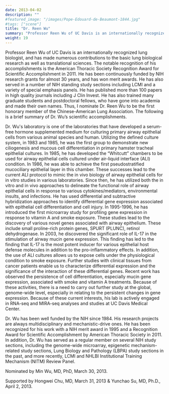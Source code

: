 ```yaml
---
date: 2013-04-02
description: ""
#featured_image: "/images/Pope-Edouard-de-Beaumont-1844.jpg"
#tags: ["scene"]
title: "Dr. Reen Wu"
summary: "Professor Reen Wu of UC Davis is an internationally recognized lung biologist, and has made numerous contributions to the basic lung biological research as well as translational sciences. "
weight: 19
---
```



Professor Reen Wu of UC Davis is an internationally recognized lung biologist, and has made numerous contributions to the basic lung biological research as well as translational sciences. The notable recognition of his accomplishments is the American Thoracic Society Recognition Award for Scientific Accomplishment in 2011. He has been continuously funded by NIH research grants for almost 30 years, and has won merit awards. He has also served in a number of NIH standing study sections including LCMI and a variety of special emphasis panels. He has published more than 100 papers in high quality journals including J Clin Invest. He has also trained many graduate students and postdoctoral fellows, who have gone into academia and made their own names. Thus, I nominate Dr. Reen Wu to be the first honorary member of the Chinese-American Lung Association. The following is a brief summary of Dr. Wu’s scientific accomplishments.

 Dr. Wu's laboratory is one of the laboratories that have developed a serum-free hormone supplemented medium for culturing primary airway epithelial cells from various animal species and human. Utilizing the defined culture system, in 1983 and 1985, he was the first group to demonstrate new ciliogenesis and mucous cell differentiation in primary hamster tracheal epithelial cultures. In 1985, he has developed the “Whitcutt” chambers to be used for airway epithelial cells cultured under air-liquid interface (ALI) condition. In 1986, he was able to achieve the first pseudostratified mucociliary epithelial layer in this chamber. These successes lead to the current ALI protocol to mimic the in vivo biology of airway epithelial cells for in vitro studies in various laboratories. Since then, he has utilized both the in vitro and in vivo approaches to delineate the functional role of airway epithelial cells in response to various cytokines/mediators, environmental insults, and infections. He has used differential and subtractive hybridization approaches to identify differential gene expression associated with epithelial cell differentiation and cell injury. In 1995-1996, he has introduced the first microarray study for profiling gene expression in response to vitamin A and smoke exposure. These studies lead to the discovery of various novel genes associated with airway epithelium. These include small proline-rich protein genes, SPURT (PLUNC), retinol dehydrogenase. In 2003, he discovered the significant role of IL-17 in the stimulation of airway mucin gene expression. This finding has led to the finding that IL-17 is the most potent inducer for various epithelial host defense molecules in addition to the pro-inflammatory effects. In addition, the use of ALI cultures allows us to expose cells under the physiological condition to smoke exposure. Further studies with clinical tissues from cancer patients enable us to characterize differential expression and the significance of the interaction of these differential genes. Recent work has observed the persistence of cell differentiation, especially mucin gene expression, associated with smoke and vitamin A treatments. Because of these activities, there is a need to carry out further study at the global, genome-wide level, especially in relating to the persistent changes in gene expression. Because of these current interests, his lab is actively engaged in RNA-seq and MIRA-seq analyses and studies at UC Davis Medical Center.

 Dr. Wu has been well funded by the NIH since 1984. His research projects are always multidisciplinary and mechanistic-drive ones. He has been recognized for his work with a NIH merit award in 1995 and a Recognition Award for Scientific Accomplishment by American Thoracic Society in 2011. In addition, Dr. Wu has served as a regular member on several NIH study sections, including the genome-wide microarray, epigenetic mechanism-related study sections, Lung Biology and Pathology (LBPA) study sections in the past, and more recently, LCMI and NHLBI Institutional Training Mechanism (NITM) Review Panel.
 
Nominated by Min Wu, MD, PhD,                 March 30, 2013.

Supported by Hongwei Chu, MD,                   March 31, 2013 & Yunchao Su, MD, Ph.D.,           April 2, 2013.


